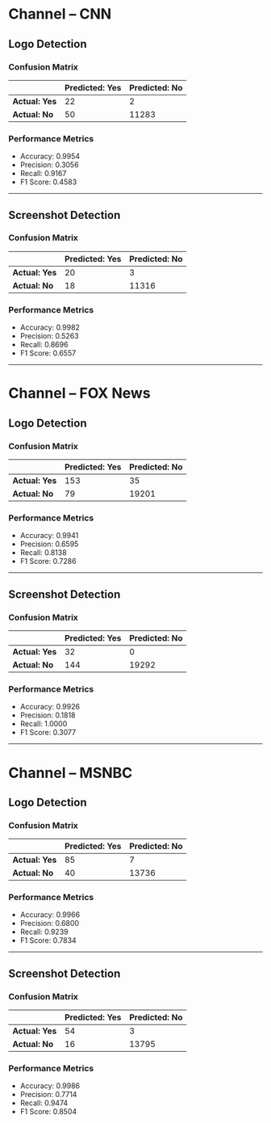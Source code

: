 # Channel – CNN

## Logo Detection

### Confusion Matrix

|                | Predicted: Yes | Predicted: No |
|----------------|----------------|---------------|
| **Actual: Yes** | 22             | 2             |
| **Actual: No**  | 50             | 11283         |

### Performance Metrics

- Accuracy: 0.9954  
- Precision: 0.3056  
- Recall: 0.9167  
- F1 Score: 0.4583  

---

## Screenshot Detection

### Confusion Matrix

|                | Predicted: Yes | Predicted: No |
|----------------|----------------|---------------|
| **Actual: Yes** | 20             | 3             |
| **Actual: No**  | 18             | 11316         |

### Performance Metrics

- Accuracy: 0.9982  
- Precision: 0.5263  
- Recall: 0.8696  
- F1 Score: 0.6557  

---

# Channel – FOX News

## Logo Detection

### Confusion Matrix

|                | Predicted: Yes | Predicted: No |
|----------------|----------------|---------------|
| **Actual: Yes** | 153            | 35            |
| **Actual: No**  | 79             | 19201         |

### Performance Metrics

- Accuracy: 0.9941  
- Precision: 0.6595  
- Recall: 0.8138  
- F1 Score: 0.7286  

---

## Screenshot Detection

### Confusion Matrix

|                | Predicted: Yes | Predicted: No |
|----------------|----------------|---------------|
| **Actual: Yes** | 32             | 0             |
| **Actual: No**  | 144            | 19292         |

### Performance Metrics

- Accuracy: 0.9926  
- Precision: 0.1818  
- Recall: 1.0000  
- F1 Score: 0.3077  

---

# Channel – MSNBC

## Logo Detection

### Confusion Matrix

|                | Predicted: Yes | Predicted: No |
|----------------|----------------|---------------|
| **Actual: Yes** | 85             | 7             |
| **Actual: No**  | 40             | 13736         |

### Performance Metrics

- Accuracy: 0.9966  
- Precision: 0.6800  
- Recall: 0.9239  
- F1 Score: 0.7834  

---

## Screenshot Detection

### Confusion Matrix

|                | Predicted: Yes | Predicted: No |
|----------------|----------------|---------------|
| **Actual: Yes** | 54             | 3             |
| **Actual: No**  | 16             | 13795         |

### Performance Metrics

- Accuracy: 0.9986  
- Precision: 0.7714  
- Recall: 0.9474  
- F1 Score: 0.8504  

